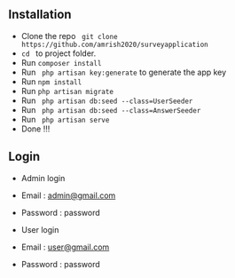 ## Installation
* Clone the repo ` git clone https://github.com/amrish2020/surveyapplication`
* `cd ` to project folder. 
* Run ` composer install `
* Run ` php artisan key:generate` to generate the app key
* Run ` npm install ` 
* Run ` php artisan migrate ` 
* Run ` php artisan db:seed --class=UserSeeder` 
* Run ` php artisan db:seed --class=AnswerSeeder` 
* Run ` php artisan serve` 
* Done !!!


## Login 
* Admin login
* Email : admin@gmail.com
* Password : password

* User login
* Email : user@gmail.com
* Password : password

